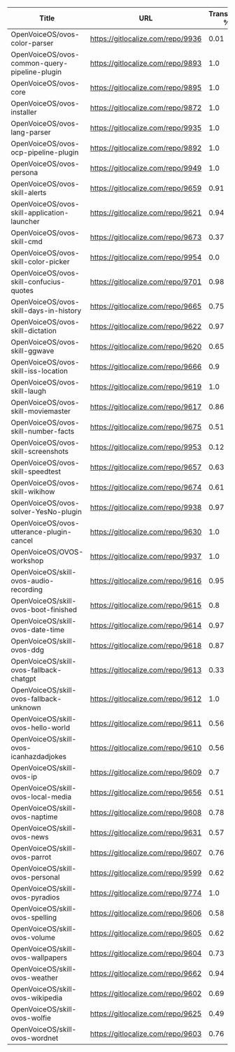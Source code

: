 | Title | URL | Translated % | Total Chars | Total Words | Untranslated Chars | Untranslated Words | Translated Chars | Translated Words |
| --- | --- | --- | --- | --- | --- | --- | --- | --- |
| OpenVoiceOS/ovos-color-parser | https://gitlocalize.com/repo/9936 | 0.01 | 170418 | 28597 | 168048 | 28192 | 2370 | 405 |
| OpenVoiceOS/ovos-common-query-pipeline-plugin | https://gitlocalize.com/repo/9893 | 1.0 | 67 | 15 | 0 | 0 | 67 | 15 |
| OpenVoiceOS/ovos-core | https://gitlocalize.com/repo/9895 | 1.0 | 935 | 153 | 0 | 0 | 935 | 153 |
| OpenVoiceOS/ovos-installer | https://gitlocalize.com/repo/9872 | 1.0 | 6650 | 1003 | 0 | 0 | 6650 | 1003 |
| OpenVoiceOS/ovos-lang-parser | https://gitlocalize.com/repo/9935 | 1.0 | 1099 | 159 | 0 | 0 | 1099 | 159 |
| OpenVoiceOS/ovos-ocp-pipeline-plugin | https://gitlocalize.com/repo/9892 | 1.0 | 2589 | 309 | 0 | 0 | 2589 | 309 |
| OpenVoiceOS/ovos-persona | https://gitlocalize.com/repo/9949 | 1.0 | 1853 | 121 | 0 | 0 | 1853 | 121 |
| OpenVoiceOS/ovos-skill-alerts | https://gitlocalize.com/repo/9659 | 0.91 | 6736 | 1159 | 576 | 114 | 6160 | 1045 |
| OpenVoiceOS/ovos-skill-application-launcher | https://gitlocalize.com/repo/9621 | 0.94 | 533 | 61 | 30 | 6 | 503 | 55 |
| OpenVoiceOS/ovos-skill-cmd | https://gitlocalize.com/repo/9673 | 0.37 | 101 | 11 | 64 | 9 | 37 | 2 |
| OpenVoiceOS/ovos-skill-color-picker | https://gitlocalize.com/repo/9954 | 0.0 | 643 | 107 | 643 | 107 | 0 | 0 |
| OpenVoiceOS/ovos-skill-confucius-quotes | https://gitlocalize.com/repo/9701 | 0.98 | 10694 | 1962 | 236 | 23 | 10458 | 1939 |
| OpenVoiceOS/ovos-skill-days-in-history | https://gitlocalize.com/repo/9665 | 0.75 | 10846902 | 1751706 | 2673556 | 431230 | 8173346 | 1320476 |
| OpenVoiceOS/ovos-skill-dictation | https://gitlocalize.com/repo/9622 | 0.97 | 6855 | 969 | 201 | 18 | 6654 | 951 |
| OpenVoiceOS/ovos-skill-ggwave | https://gitlocalize.com/repo/9620 | 0.65 | 724 | 81 | 256 | 24 | 468 | 57 |
| OpenVoiceOS/ovos-skill-iss-location | https://gitlocalize.com/repo/9666 | 0.9 | 2993 | 483 | 287 | 44 | 2706 | 439 |
| OpenVoiceOS/ovos-skill-laugh | https://gitlocalize.com/repo/9619 | 1.0 | 291 | 41 | 0 | 0 | 291 | 41 |
| OpenVoiceOS/ovos-skill-moviemaster | https://gitlocalize.com/repo/9617 | 0.86 | 4577 | 639 | 635 | 98 | 3942 | 541 |
| OpenVoiceOS/ovos-skill-number-facts | https://gitlocalize.com/repo/9675 | 0.51 | 557 | 76 | 274 | 33 | 283 | 43 |
| OpenVoiceOS/ovos-skill-screenshots | https://gitlocalize.com/repo/9953 | 0.12 | 276 | 45 | 244 | 40 | 32 | 5 |
| OpenVoiceOS/ovos-skill-speedtest | https://gitlocalize.com/repo/9657 | 0.63 | 560 | 80 | 207 | 19 | 353 | 61 |
| OpenVoiceOS/ovos-skill-wikihow | https://gitlocalize.com/repo/9674 | 0.61 | 471 | 74 | 183 | 24 | 288 | 50 |
| OpenVoiceOS/ovos-solver-YesNo-plugin | https://gitlocalize.com/repo/9938 | 0.97 | 224 | 34 | 7 | 2 | 217 | 32 |
| OpenVoiceOS/ovos-utterance-plugin-cancel | https://gitlocalize.com/repo/9630 | 1.0 | 220 | 36 | 0 | 0 | 220 | 36 |
| OpenVoiceOS/OVOS-workshop | https://gitlocalize.com/repo/9937 | 1.0 | 5 | 2 | 0 | 0 | 5 | 2 |
| OpenVoiceOS/skill-ovos-audio-recording | https://gitlocalize.com/repo/9616 | 0.95 | 2458 | 375 | 128 | 20 | 2330 | 355 |
| OpenVoiceOS/skill-ovos-boot-finished | https://gitlocalize.com/repo/9615 | 0.8 | 1661 | 202 | 326 | 34 | 1335 | 168 |
| OpenVoiceOS/skill-ovos-date-time | https://gitlocalize.com/repo/9614 | 0.97 | 11254 | 2127 | 319 | 54 | 10935 | 2073 |
| OpenVoiceOS/skill-ovos-ddg | https://gitlocalize.com/repo/9618 | 0.87 | 1731 | 287 | 220 | 27 | 1511 | 260 |
| OpenVoiceOS/skill-ovos-fallback-chatgpt | https://gitlocalize.com/repo/9613 | 0.33 | 393 | 55 | 265 | 30 | 128 | 25 |
| OpenVoiceOS/skill-ovos-fallback-unknown | https://gitlocalize.com/repo/9612 | 1.0 | 829 | 175 | 0 | 0 | 829 | 175 |
| OpenVoiceOS/skill-ovos-hello-world | https://gitlocalize.com/repo/9611 | 0.56 | 503 | 86 | 220 | 27 | 283 | 59 |
| OpenVoiceOS/skill-ovos-icanhazdadjokes | https://gitlocalize.com/repo/9610 | 0.56 | 633 | 128 | 276 | 54 | 357 | 74 |
| OpenVoiceOS/skill-ovos-ip | https://gitlocalize.com/repo/9609 | 0.7 | 1009 | 190 | 299 | 37 | 710 | 153 |
| OpenVoiceOS/skill-ovos-local-media | https://gitlocalize.com/repo/9656 | 0.51 | 1352 | 254 | 667 | 113 | 685 | 141 |
| OpenVoiceOS/skill-ovos-naptime | https://gitlocalize.com/repo/9608 | 0.78 | 950 | 159 | 211 | 28 | 739 | 131 |
| OpenVoiceOS/skill-ovos-news | https://gitlocalize.com/repo/9631 | 0.57 | 630 | 86 | 271 | 32 | 359 | 54 |
| OpenVoiceOS/skill-ovos-parrot | https://gitlocalize.com/repo/9607 | 0.76 | 2052 | 360 | 495 | 77 | 1557 | 283 |
| OpenVoiceOS/skill-ovos-personal | https://gitlocalize.com/repo/9599 | 0.62 | 1027 | 148 | 387 | 52 | 640 | 96 |
| OpenVoiceOS/skill-ovos-pyradios | https://gitlocalize.com/repo/9774 | 1.0 | 63 | 7 | 0 | 0 | 63 | 7 |
| OpenVoiceOS/skill-ovos-spelling | https://gitlocalize.com/repo/9606 | 0.58 | 238 | 35 | 100 | 16 | 138 | 19 |
| OpenVoiceOS/skill-ovos-volume | https://gitlocalize.com/repo/9605 | 0.62 | 1485 | 266 | 566 | 98 | 919 | 168 |
| OpenVoiceOS/skill-ovos-wallpapers | https://gitlocalize.com/repo/9604 | 0.73 | 1304 | 133 | 353 | 38 | 951 | 95 |
| OpenVoiceOS/skill-ovos-weather | https://gitlocalize.com/repo/9662 | 0.94 | 13442 | 2230 | 838 | 135 | 12604 | 2095 |
| OpenVoiceOS/skill-ovos-wikipedia | https://gitlocalize.com/repo/9602 | 0.69 | 1339 | 195 | 415 | 57 | 924 | 138 |
| OpenVoiceOS/skill-ovos-wolfie | https://gitlocalize.com/repo/9625 | 0.49 | 724 | 116 | 372 | 52 | 352 | 64 |
| OpenVoiceOS/skill-ovos-wordnet | https://gitlocalize.com/repo/9603 | 0.76 | 923 | 163 | 218 | 25 | 705 | 138 |

